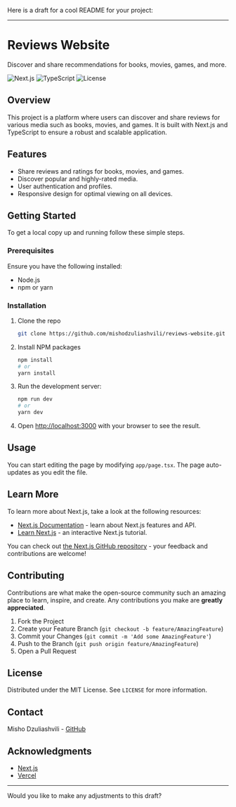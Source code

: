 Here is a draft for a cool README for your project:

---

# Reviews Website

Discover and share recommendations for books, movies, games, and more.

![Next.js](https://img.shields.io/badge/Next.js-v10.0.0-blue)
![TypeScript](https://img.shields.io/badge/TypeScript-v4.0.0-blue)
![License](https://img.shields.io/github/license/mishodzuliashvili/reviews-website)

## Overview

This project is a platform where users can discover and share reviews for various media such as books, movies, and games. It is built with Next.js and TypeScript to ensure a robust and scalable application.

## Features

- Share reviews and ratings for books, movies, and games.
- Discover popular and highly-rated media.
- User authentication and profiles.
- Responsive design for optimal viewing on all devices.

## Getting Started

To get a local copy up and running follow these simple steps.

### Prerequisites

Ensure you have the following installed:

- Node.js
- npm or yarn

### Installation

1. Clone the repo

   ```sh
   git clone https://github.com/mishodzuliashvili/reviews-website.git
   ```

2. Install NPM packages

   ```sh
   npm install
   # or
   yarn install
   ```

3. Run the development server:

   ```sh
   npm run dev
   # or
   yarn dev
   ```

4. Open [http://localhost:3000](http://localhost:3000) with your browser to see the result.

## Usage

You can start editing the page by modifying `app/page.tsx`. The page auto-updates as you edit the file.

## Learn More

To learn more about Next.js, take a look at the following resources:

- [Next.js Documentation](https://nextjs.org/docs) - learn about Next.js features and API.
- [Learn Next.js](https://nextjs.org/learn) - an interactive Next.js tutorial.

You can check out [the Next.js GitHub repository](https://github.com/vercel/next.js/) - your feedback and contributions are welcome!

## Contributing

Contributions are what make the open-source community such an amazing place to learn, inspire, and create. Any contributions you make are **greatly appreciated**.

1. Fork the Project
2. Create your Feature Branch (`git checkout -b feature/AmazingFeature`)
3. Commit your Changes (`git commit -m 'Add some AmazingFeature'`)
4. Push to the Branch (`git push origin feature/AmazingFeature`)
5. Open a Pull Request

## License

Distributed under the MIT License. See `LICENSE` for more information.

## Contact

Misho Dzuliashvili - [GitHub](https://github.com/mishodzuliashvili)

## Acknowledgments

- [Next.js](https://nextjs.org/)
- [Vercel](https://vercel.com/)

---

Would you like to make any adjustments to this draft?
